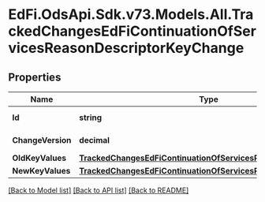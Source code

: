 # EdFi.OdsApi.Sdk.v73.Models.All.TrackedChangesEdFiContinuationOfServicesReasonDescriptorKeyChange

## Properties

Name | Type | Description | Notes
------------ | ------------- | ------------- | -------------
**Id** | **string** | Resource identifier | [optional] 
**ChangeVersion** | **decimal** | Change version | [optional] 
**OldKeyValues** | [**TrackedChangesEdFiContinuationOfServicesReasonDescriptorKey**](TrackedChangesEdFiContinuationOfServicesReasonDescriptorKey.md) |  | [optional] 
**NewKeyValues** | [**TrackedChangesEdFiContinuationOfServicesReasonDescriptorKey**](TrackedChangesEdFiContinuationOfServicesReasonDescriptorKey.md) |  | [optional] 

[[Back to Model list]](../../README.md#documentation-for-models) [[Back to API list]](../../README.md#documentation-for-api-endpoints) [[Back to README]](../../README.md)

